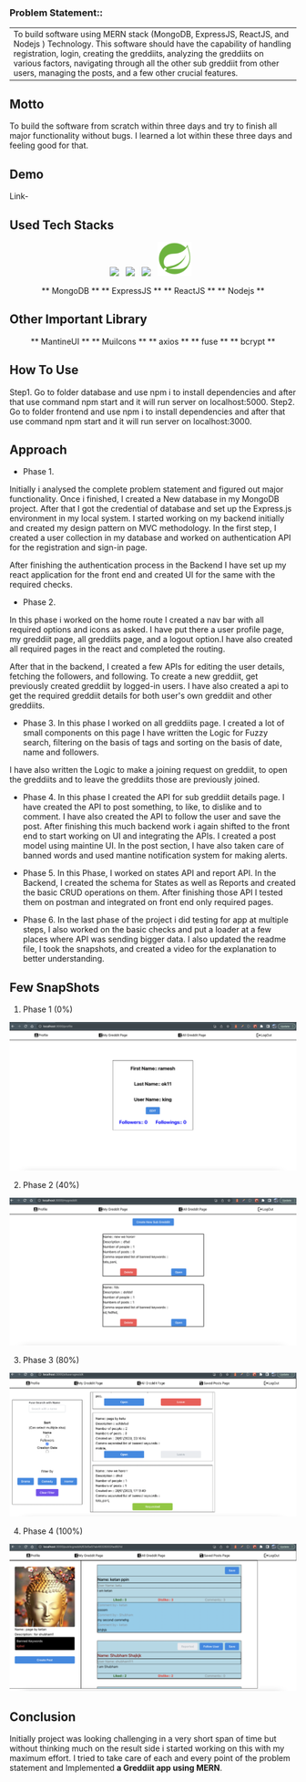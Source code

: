### Problem Statement:: 

<table>
  <tr>
    <td>
To build software using MERN stack (MongoDB, ExpressJS, ReactJS, and Nodejs ) Technology. This software should have the capability of handling registration, login, creating the greddiits, analyzing the greddiits on various factors, navigating through all the other sub greddiit from other users, managing the posts, and a few other crucial features. 
    </td>
    
  </tr>
 </table>


## Motto
To build the software from scratch within three days and try to finish all major functionality without bugs. I learned a lot within these three days and feeling good for that.  

## Demo 
Link- 

## Used Tech Stacks
<p align='center'>
    <img height="60" src="https://cdn4.iconfinder.com/data/icons/logos-3/600/React.js_logo-512.png">&nbsp;&nbsp; 
    <img height="60" src="https://icon-library.com/images/node-js-icon/node-js-icon-8.jpg">&nbsp;&nbsp;
    <img height="60" src="https://w7.pngwing.com/pngs/925/447/png-transparent-express-js-node-js-javascript-mongodb-node-js-text-trademark-logo.png">&nbsp;&nbsp;
    <img height="60" src="https://raw.githubusercontent.com/github/explore/80688e429a7d4ef2fca1e82350fe8e3517d3494d/topics/spring-boot/spring-boot.png">&nbsp;&nbsp;
</p>

<p align='center'>
** MongoDB **
** ExpressJS **
** ReactJS **
** Nodejs **
  </p>

## Other Important Library 
<p align='center'>
** MantineUI **
** MuiIcons **
** axios **
** fuse **
** bcrypt **
    </p>
    
## How To Use
Step1. Go to folder database and use npm i to install dependencies and after that use command npm start and it will run server on localhost:5000.
Step2.  Go to folder frontend and use npm i to install dependencies and after that use command npm start and it will run server on localhost:3000.


## Approach
- Phase 1.

Initially i analysed the complete problem statement and figured out major functionality.
Once i finished, I created a New database in my MongoDB project. After that I got the credential of database and set up the Express.js environment in my local system. 
I started working on my backend initially and created my design pattern on MVC methodology. In the first step, I created a user collection in my database and worked on authentication API for the registration and sign-in page. 

After finishing the authentication process in the Backend I have set up my react application for the front end and created UI for the same with the required checks.


- Phase 2.

In this phase i worked on the home route I created a nav bar with all required options and icons as asked. 
I have put there a user profile page, my greddiit page, all greddiits page, and a logout option.I have also created all required pages in the react and completed the routing. 

After that in the backend, I created a few APIs for editing the user details, fetching the followers, and following. To create a new greddiit, get previously created greddiit by logged-in users. I have also created a api to get the required greddiit details for both user's own greddiit and other greddiits. 


- Phase 3.
In this phase I worked on all greddiits page. I created a lot of small components on this page I have written the Logic for Fuzzy search, filtering on the basis of tags and sorting on the basis of date, name and followers. 

I have also written the Logic to make a joining request on greddiit, to open the greddiits and to leave the greddiits those are previously joined.


- Phase 4.
In this phase I created the API for sub greddiit details page. I have created the API to post something, to like, to dislike and to comment. I have also created the API to follow the user and save the post. After finishing this much backend work i again shifted to the front end to start working on UI and integrating the APIs. I created a post model using maintine UI. In the post section, I have also taken care of banned words and used mantine notification system for making alerts.

- Phase 5.
In this Phase, I worked on states API and report API. In the Backend, I created the schema for States as well as Reports and created the basic CRUD operations on them. 
After finishing those API I tested them on postman and integrated on front end only required pages. 

- Phase 6. 
In the last phase of the project i did testing for app at multiple steps, I also worked on the basic checks and put a loader at a few places where API was sending bigger data. 
I also updated the readme file, I took the snapshots, and created a video for the explanation to better understanding.



## Few SnapShots
1. Phase 1 (0%)
<img src="1.png" />

2. Phase 2 (40%)
<img src="2.png" />

3. Phase 3 (80%)
<img src="3.png" />

4. Phase 4 (100%)
<img src="4.png" />


## Conclusion
Initially project was looking challenging in a very short span of time but without thinking much on the result side i started working on this with my maximum effort.
I tried to take care of each and every point of the problem statement and Implemented **a Greddiit app using MERN**. 




